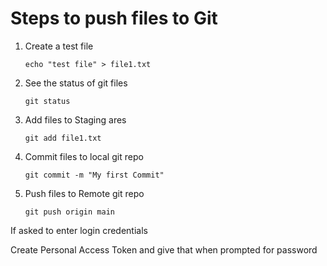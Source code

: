# Steps to push files to Git

1. Create a test file
    ```
    echo "test file" > file1.txt
    ```
2. See the status of git files
    ```
    git status
    ```
3. Add files to Staging ares
    ```
    git add file1.txt
    ```
4. Commit files to local git repo
   ```
   git commit -m "My first Commit"
   ```
5. Push files to Remote git repo
   ```
   git push origin main
   ```

If asked to enter login credentials 

Create Personal Access Token and give that when prompted for password



